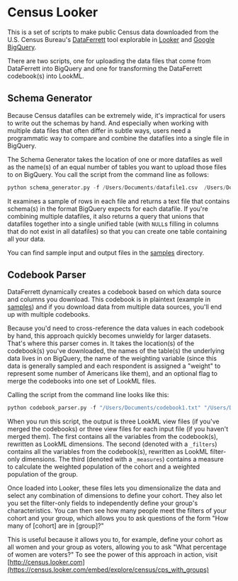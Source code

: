 # Census Looker

This is a set of scripts to make public Census data downloaded from the U.S. Census Bureau's [DataFerrett](http://dataferrett.census.gov/) tool explorable in [Looker](http://wwww.looker.com) and [Google BigQuery](https://cloud.google.com/bigquery/).

There are two scripts, one for uploading the data files that come from DataFerrett into BigQuery and one for transforming the DataFerrett codebook(s) into LookML.

## Schema Generator

Because Census datafiles can be extremely wide, it's impractical for users to write out the schemas by hand. And especially when working with multiple data files that often differ in subtle ways, users need a programmatic way to compare and combine the datafiles into a single file in BigQuery.

The Schema Generator takes the location of one or more datafiles as well as the name(s) of an equal number of tables you want to upload those files to on BigQuery. You call the script from the command line as follows:

```python
python schema_generator.py -f /Users/Documents/datafile1.csv  /Users/Documents/datafile12.csv -t table1 table2
```

It examines a sample of rows in each file and returns a text file that contains schema(s) in the format BigQuery expects for each datafile. If you're combining multiple datafiles, it also returns a query that unions that datafiles together into a single unified table (with `NULL`s filling in columns that do not exist in all datafiles) so that you can create one table containing all your data.

You can find sample input and output files in the [samples](https://github.com/looker/census_looker/tree/master/samples) directory.

## Codebook Parser

DataFerrett dynamically creates a codebook based on which data source and columns you download. This codebook is in plaintext (example in [samples](https://github.com/looker/census_looker/tree/master/samples)) and if you download data from multiple data sources, you'll end up with multiple codebooks.

Because you'd need to cross-reference the data values in each codebook by hand, this approach quickly becomes unwieldy for larger datasets. That's where this parser comes in. It takes the location(s) of the codebook(s) you've downloaded, the names of the table(s) the underlying data lives in on BigQuery, the name of the weighting variable (since this data is generally sampled and each respondent is assigned a "weight" to represent some number of Americans like them), and an optional flag to merge the codebooks into one set of LookML files.

Calling the script from the command line looks like this:

```python
python codebook_parser.py -f "/Users/Documents/codebook1.txt" "/Users/Documents/codebook2.txt" -t "table1" "table2" -m "PWCMPWGT" -o merge
```

When you run this script, the output is three LookML view files (if you've merged the codebooks) or three view files for each input file (if you haven't merged them). The first contains all the variables from the codebook(s), rewritten as LookML dimensions. The second (denoted with a `_filters`) contains all the variables from the codebook(s), rewritten as LookML filter-only dimensions. The third (denoted with a `_measures`) contains a measure to calculate the weighted population of the cohort and a weighted population of the group.

Once loaded into Looker, these files lets you dimensionalize the data and select any combination of dimensions to define your cohort. They also let you set the filter-only fields to independently define your group's characteristics. You can then see how many people meet the filters of your cohort and your group, which allows you to ask questions of the form "How many of [cohort] are in [group]?"

This is useful because it allows you to, for example, define your cohort as all women and your group as voters, allowing you to ask "What percentage of women are voters?" To see the power of this approach in action, visit [http://census.looker.com](https://census.looker.com/embed/explore/census/cps_with_groups)
